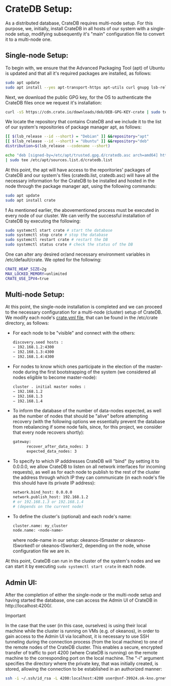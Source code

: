 # CrateDB Setup:
As a distributed database, CrateDB requires multi-node setup. For this purpose, we, initially, install CrateDB in all hosts of our system with a single-node setup, modifying subsequently it's "main" configuration file to convert it to a multi-node one.

## Single-node Setup:
To begin with, we ensure that the Advanced Packaging Tool (apt) of Ubuntu  is updated and that all it's required packages are installed, as follows:
```bash
sudo apt update
sudo apt install --yes apt-transport-https apt-utils curl gnupg lsb-release
```
Next, we download the public GPG key, for the OS to authenticate the CrateDB files once we request it's installation:
```bash
curl -sS https://cdn.crate.io/downloads/deb/DEB-GPG-KEY-crate | sudo tee /etc/apt/trusted.gpg.d/cratedb.asc
```
We locate the repository that contains CrateDB and we include it to the list of our system's repositories of package manager apt, as follows:
```bash
[[ $(lsb_release --id --short) = "Debian" ]] &&repository="apt"
[[ $(lsb_release --id --short) = "Ubuntu" ]] &&repository="deb"
distribution=$(lsb_release --codename --short)

echo "deb [signed-by=/etc/apt/trusted.gpg.d/cratedb.asc arch=amd64] https://cdn.crate.io/downloads/${repository}/stable/ ${distribution} main" \
| sudo tee /etc/apt/sources.list.d/cratedb.list
```
At this point, the apt will have access to the reporitories' packages of CrateDB and our system's files (cratedb.list, cratedb.asc) will have all the necessary information for the CrateDB to be installed and hosted in the node through the package manager apt, using the following commands:
```bash
sudo apt update
sudo apt install crate
```
**!** As mentioned earlier, the abovementioned process must be executed in every node of our cluster. We can verify the successful installation of CrateDB by executing the following:
```bash
sudo systemctl start crate # start the database
sudo systemctl stop crate # stop the database
sudo systemctl restart crate # restart the DB
sudo systemctl status crate # check the status of the DB
```
One can alter any desired or/and necessary environment variables in /etc/default/crate. We opted for the following:
```bash
CRATE_HEAP_SIZE=2g
MAX_LOCKED_MEMORY=unlimited
CRATE_USE_IPV4=true
```
## Multi-node Setup:
At this point, the single-node installation is completed and we can proceed to the necessary configuration for a multi-node (cluster) setup of CrateDB. We modify each node's [crate.yml file](./crate.yml), that can be found in the /etc/crate directory, as follows:
- For each node to be "visible" and connect with the others:
  ```bash
  discovery.seed hosts :
  − 192.168.1.2:4300
  − 192.168.1.3:4300
  − 192.168.1.4:4300
  ```
- For nodes to know which ones participate in the election of the master-node during the first bootstrapping of the system (we considered all nodes eligible to become master-node):
  ```bash
  cluster . initial master nodes :
  − 192.168.1.2
  − 192.168.1.3
  − 192.168.1.4
  ```
- To inform the database of the number of data-nodes expected, as well as the number of nodes that should be "alive" before attempting recovery (with the following options we essentially prevent the database from rebalancing if some node fails, since, for this project, we consider that every node recovers shortly):
  ```bash
  gateway:
        recover_after_data_nodes: 3
        expected_data_nodes: 3
  ```
- To specify to which IP adddresses CrateDB will "bind" (by setting it to 0.0.0.0, we allow CrateDB to listen on all network interfaces for incoming requests), as well as for each node to publish to the rest of the cluster the address through which IP they can communicate (in each node's file this should have its private IP address):
  ```bash
  network.bind_host: 0.0.0.0
  network.publish_host: 192.168.1.2
  # or 192.168.1.3 or 192.168.1.4
  # (depends on the current node)
- To define the cluster's (optional) and each node's name:
  ```bash
  cluster.name: my_cluster
  node.name: <node-name>
  ```
  where node-name in our setup: okeanos-ISmaster or okeanos-ISworked1 or okeanos-ISworker2, depending on the node, whose configuration file we are in.

At this point, CrateDB can run in the cluster of the system's nodes and we can start it by executing `sudo systemctl start crate` in each node.

## Admin UI:
After the completion of either the single-node or the multi-node setup and having started the database, one can access the Admin UI of CrateDB in http://localhost:4200/.

> [!IMPORTANT]  
> In the case that the user (in this case, ourselves) is using their local machine while the cluster is running on VMs (e.g. of okeanos), in order to gain access to the Admin UI via localhost, it is necessary to use SSH tunneling during the connection process (from the local machine) to one of the remote nodes of the CrateDB cluster. This enables a secure, encrypted transfer of traffic to port 4200 (where CrateDB is running) on the remote machine to the corresponding port on the local machine. The "-i" argument specifies the directory where the private key, that was initially created, is stored, allowing the connection to be established in an authorized manner:
> ```bash
> ssh -i ∼/.ssh/id_rsa -L 4200:localhost:4200 user@snf-39924.ok-kno.grnetcloud.net
> ``` 
